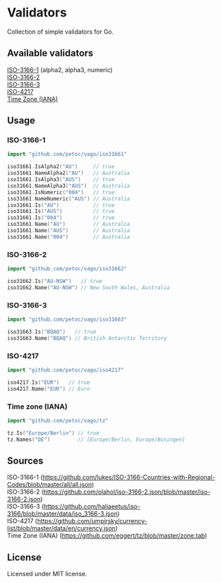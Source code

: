 # Validators

Collection of simple validators for Go.

## Available validators

[ISO-3166-1](https://github.com/petoc/vago/tree/master/iso31661) (alpha2, alpha3, numeric)<br>
[ISO-3166-2](https://github.com/petoc/vago/tree/master/iso31662)<br>
[ISO-3166-3](https://github.com/petoc/vago/tree/master/iso31663)<br>
[ISO-4217](https://github.com/petoc/vago/tree/master/iso4217)<br>
[Time Zone (IANA)](https://github.com/petoc/vago/tree/master/tz)<br>

## Usage

### ISO-3166-1

```go
import "github.com/petoc/vago/iso31661"
```

```go
iso31661.IsAlpha2("AU")     // true
iso31661.NameAlpha2("AU")   // Australia
iso31661.IsAlpha3("AUS")    // true
iso31661.NameAlpha3("AUS")  // Australia
iso31661.IsNumeric("004")   // true
iso31661.NameNumeric("AUS") // Australia
iso31661.Is("AU")           // true
iso31661.Is("AUS")          // true
iso31661.Is("004")          // true
iso31661.Name("AU")         // Australia
iso31661.Name("AUS")        // Australia
iso31661.Name("004")        // Australia
```

### ISO-3166-2

```go
import "github.com/petoc/vago/iso31662"
```

```go
iso31662.Is("AU-NSW")   // true
iso31662.Name("AU-NSW") // New South Wales, Australia
```

### ISO-3166-3

```go
import "github.com/petoc/vago/iso31663"
```

```go
iso31663.Is("BQAQ")   // true
iso31663.Name("BQAQ") // British Antarctic Territory
```

### ISO-4217

```go
import "github.com/petoc/vago/iso4217"
```

```go
iso4217.Is("EUR")   // true
iso4217.Name("EUR") // Euro
```

### Time zone (IANA)

```go
import "github.com/petoc/vago/tz"
```

```go
tz.Is("Europe/Berlin") // true
tz.Names("DE")         // [Europe/Berlin, Europe/Busingen]
```

## Sources

ISO-3166-1 (https://github.com/lukes/ISO-3166-Countries-with-Regional-Codes/blob/master/all/all.json)<br>
ISO-3166-2 (https://github.com/olahol/iso-3166-2.json/blob/master/iso-3166-2.json)<br>
ISO-3166-3 (https://github.com/haliaeetus/iso-3166/blob/master/data/iso_3166-3.json)<br>
ISO-4217 (https://github.com/umpirsky/currency-list/blob/master/data/en/currency.json)<br>
Time Zone (IANA) (https://github.com/eggert/tz/blob/master/zone.tab)<br>

## License

Licensed under MIT license.

